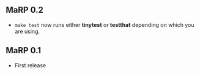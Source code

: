 ## MaRP 0.2

- `make test` now runs either **tinytest** or **testthat** depending on which
  you are using.

## MaRP 0.1

- First release

